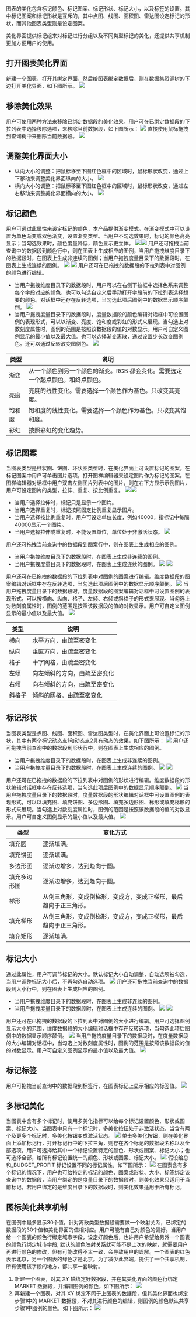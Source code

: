 图表的美化包含标记颜色、标记图案、标记形状、标记大小，以及标签的设置。其中标记图案和标记形状是互斥的，其中点图、线图、面积图、雷达图设定标记的形状，而其他图表类型则是设定图案。

美化界面提供标记组来对标记进行分组以及不同类型标记的美化，还提供共享机制更加方便用户的使用。

## 打开图表美化界面
新建一个图表，打开其绑定界面，然后给图表绑定数据后，则在数据集资源树的下边打开美化界面，如下图所示。
![](https://main.qcloudimg.com/raw/b02584f98ddc29a30a8cb3387329be00.png)

## 移除美化效果
用户可使用两种方法来移除已绑定数据段的美化效果。用户可在已绑定数据段的下拉列表中选择移除选项，来移除当前数据段，如下图所示：
![](https://main.qcloudimg.com/raw/3b8ce06d56e2868b3603331208a1f3ca.png)
直接使用鼠标拖拽到查询树中来删除当前数据段。
![](https://main.qcloudimg.com/raw/325f8f45be490f37626afde6cad6424a.png)

## 调整美化界面大小
- 纵向大小的调整：把鼠标移至下图红色框中的区域时，鼠标形状改变，通过上下移动来调整美化界面纵向的大小。
![](https://main.qcloudimg.com/raw/98ee7285a0b01bc6c31a3d973f9d0695.png)
- 横向大小的调整：把鼠标移至下图红色框中的区域时，鼠标形状改变，通过左右移动来调整美化界面横向的大小。
![](https://main.qcloudimg.com/raw/42bccca2b362e743358bdbb07bdea439.png)

## 标记颜色
用户可通过此属性来设定标记的颜色，本产品提供渐变模式。在渐变模式中可以设置为单色渐变或双色渐变，设置渐变类型。当用户不勾选效果时，标记的颜色高亮显示；当勾选效果时，颜色度量降低，颜色显示更立体。
![](https://main.qcloudimg.com/raw/006b87f895d20bbf18cc3520937c2df1.png)![](https://main.qcloudimg.com/raw/701f48e6642493939d1c50efb2274603.png)
用户还可拖拽当前查询中的数据段到颜色行中，则在图表上生成相应的图例，当用户拖拽维度目录下的数据段时，在图表上生成非连续的图例；当用户拖拽度量目录下的数据段时，在图表上生成连续的图例。
![](https://main.qcloudimg.com/raw/0221c908dd2b9addf64e769acd45e0ea.png)
![](https://main.qcloudimg.com/raw/69bb4fd7741837ca6ac1dc978dcfc069.png)
用户还可在已拖拽的数据段的下拉列表中对图例的颜色进行编辑。
- 当用户拖拽维度目录下的数据段时，用户可以在右侧下拉框中选择色系来调整每个字段对应的颜色，也可以勾选自定义后手动打开字段前的下拉列表选择想要的颜色。对话框中还存在反转选项，当勾选此项后图例中的数据显示顺序颠倒。
![](https://main.qcloudimg.com/raw/4dcf6864145153516cb1b98963b6c299.png)
- 当用户拖拽度量目录下的数据段时，度量数据段的颜色编辑对话框中可设置图例的表现形式，可以以渐变、亮度、饱和度或彩虹的形式来展现。当勾选上对数刻度属性时，图例的范围是按照该数据段的值的对数显示。用户可自定义图例显示的最小值以及最大值。也可以选择渐变离散，通过设置步长改变图例色。还可以通过反转改变图例色。
![](https://main.qcloudimg.com/raw/0d6d5107188c336b7f4dde82882c8ff3.png)
<table>
<thead>
<tr>
<th>类型</th>
<th>说明</th>
</tr>
</thead>
<tbody><tr>
<td>渐变</td>
<td>从一个颜色到另一个颜色的渐变。RGB 都会变化。需要选定一个起点颜色，和终点颜色。</td>
</tr>
<tr>
<td>亮度</td>
<td>亮度的线性变化。需要选择一个颜色作为基色。只改变其亮度。</td>
</tr>
<tr>
<td>饱和度</td>
<td>饱和度的线性变化。需要选择一个颜色作为基色。只改变其饱和度。</td>
</tr>
<tr>
<td>彩虹</td>
<td>按照彩虹的变化趋势。</td>
</tr>
</tbody></table>

## 标记图案
当图表类型是柱状图、饼图、环状图类型时，在美化界面上可设置标记的图案。在标记图案中用户可单击图片选项，打开图样编辑器来设定图片作为标记的图案。在图样编辑器对话框中用户双击左侧图片列表中的图片，则在右下方显示示例图片，用户可设定图片的类型，拉伸、重复、按比例重复。
![](https://main.qcloudimg.com/raw/0a5a83d5619e27cd2495d9e21209373a.png)![](https://main.qcloudimg.com/raw/1e3ffdc98a519e1c849b377fcf2f3464.png)
- 当用户选择拉伸时，标记只是显示一个图片。
- 当用户选择重复时，标记按照固定比例重复显示图片。
- 当用户选择按比例重复时，用户可设定单位长度，例如40000，指标记中每隔40000显示一个图片。
- 当用户选择拉伸或重复时，不能设置单位，单位处于非激活状态。
![](https://main.qcloudimg.com/raw/01769769cb827f0c18bc9457d6bc4c99.png)

用户还可拖拽当前查询中的数据段到图案行中，则在图表上生成相应的图例。
- 当用户拖拽维度目录下的数据段时，在图表上生成非连续的图例。
- 当用户拖拽度量目录下的数据段时，在图表上生成连续的图例。
![](https://main.qcloudimg.com/raw/df187105b0e235f6fa35223b87fc612d.png)
![](https://main.qcloudimg.com/raw/e613a383485d1e55871c1cdbf8ee1c72.png)

用户还可在已拖拽的数据段的下拉列表中对图例的图案进行编辑。维度数据段的图案编辑对话框中存在反转选项，当勾选此项后图例中的数据显示顺序颠倒。
![](https://main.qcloudimg.com/raw/f722eb50e9d41c76b422522c8d2ff2c0.png)
当用户拖拽度量目录下的数据段时，度量数据段的图案编辑对话框中可设置图例的表现形式，可以按横向、纵向、格子、左倾、右倾或斜格子的形式来展现。当勾选上对数刻度属性时，图例的范围是按照该数据段的值的对数显示。用户可自定义图例显示的最小值以及最大值。
![](https://main.qcloudimg.com/raw/470700fd3a163a83641f0e83781db2dd.png)
<table>
<thead>
<tr>
<th>类型</th>
<th>说明</th>
</tr>
</thead>
<tbody><tr>
<td>横向</td>
<td>水平方向，由疏至密变化</td>
</tr>
<tr>
<td>纵向</td>
<td>垂直方向，由疏至密变化</td>
</tr>
<tr>
<td>格子</td>
<td>十字网格，由疏至密变化</td>
</tr>
<tr>
<td>左倾</td>
<td>向左倾斜的方向，由疏至密变化</td>
</tr>
<tr>
<td>右倾</td>
<td>向右倾斜的方向，由疏至密变化</td>
</tr>
<tr>
<td>斜格子</td>
<td>倾斜的网格，由疏至密变化</td>
</tr>
</tbody></table>

## 标记形状
当图表类型是点图、线图、面积图、雷达图类型时，在美化界面上可设置标记的形状，其中有两个标记动态点1和动态点2具有动态的效果，如下图所示：
![](https://main.qcloudimg.com/raw/71f63ede4364647c1f420c8ff85089e6.png)
用户还可拖拽当前查询中的数据段到形状行中，则在图表上生成相应的图例。
- 当用户拖拽维度目录下的数据段时，在图表上生成非连续的图例。
- 当用户拖拽度量目录下的数据段时，在图表上生成连续的图例。
![](https://main.qcloudimg.com/raw/d7de2fd05bbb5eea649f253c1a76fcaa.png)
![](https://main.qcloudimg.com/raw/de278699cdf833fb1eb332057606de2f.png)

用户还可在已拖拽的数据段的下拉列表中对图例的形状进行编辑。维度数据段的形状编辑对话框中存在反转选项，当勾选此项后图例中的数据显示顺序颠倒。
![](https://main.qcloudimg.com/raw/44d7f564475faf55eb6ab8a7fb426421.png)
当用户拖拽度量目录下的数据段时，度量数据段的形状编辑对话框中可设置图例的表现形式，可以以填充图、填充饼图、多边形图、填充多边形图、梯形或填充梯形的形式来展现。当勾选上对数刻度属性时，图例的范围是按照该数据段的值的对数显示。用户可自定义图例显示的最小值以及最大值。
![](https://main.qcloudimg.com/raw/6b0b9251d9ce6ae406c5b205acb8af3e.png)
<table>
<thead>
<tr>
<th>类型</th>
<th>变化方式</th>
</tr>
</thead>
<tbody><tr>
<td>填充圆</td>
<td>逐渐填满。</td>
</tr>
<tr>
<td>填充饼图</td>
<td>逐渐填满。</td>
</tr>
<tr>
<td>多边形图</td>
<td>逐渐边增多，达到趋向于圆。</td>
</tr>
<tr>
<td>填充多边形图</td>
<td>逐渐边增多，达到趋向于圆。</td>
</tr>
<tr>
<td>梯形</td>
<td>从倒三角形，变成倒梯形，变成方，变成正梯形，最后趋向于正三角形。</td>
</tr>
<tr>
<td>填充梯形</td>
<td>从倒三角形，变成倒梯形，变成方，变成正梯形，最后趋向于正三角形。</td>
</tr>
<tr>
<td>填充矩形</td>
<td>逐渐填满。</td>
</tr>
</tbody></table>

## 标记大小
通过此属性，用户可调节标记的大小。默认标记大小自动调整，自动选项被勾选，当用户调整标记大小后，不再勾选自动选项。
![](https://main.qcloudimg.com/raw/1f2314c08dc52003a03e3586e3ead28c.png)
用户还可拖拽当前查询中的数据段到大小行中，则在图表上生成相应的图例。
- 当用户拖拽维度目录下的数据段时，在图表上生成非连续的图例。
- 当用户拖拽度量目录下的数据段时，在图表上生成连续的图例。
![](https://main.qcloudimg.com/raw/3c697f9391cf773ec8af7c1e1a72b167.png)
![](https://main.qcloudimg.com/raw/dad25e7c189f9bb6dc74f27874d7f1c7.png)

用户还可在已拖拽的数据段的下拉列表中对图例的大小进行编辑。用户可选择图例显示大小的范围，维度数据段的大小编辑对话框中存在反转选项，当勾选此项后图例中的数据显示顺序颠倒。
![](https://main.qcloudimg.com/raw/3c4f4a3ab01e1a59206fa894f364e019.png)
当用户拖拽度量目录下的数据段时，在度量数据段的大小编辑对话框中，当勾选上对数刻度属性时，图例的范围是按照该数据段的值的对数显示。用户可自定义图例显示的最小值以及最大值。
![](https://main.qcloudimg.com/raw/819ece50cf72c072dc52d2e9cc3a73d1.png)

## 标记标签
用户可拖拽当前查询中的数据段到标签行，在图表标记上显示相应的标签值。
![](https://main.qcloudimg.com/raw/e173654f9e01a67346a4a3b02610b9a7.png)

## 多标记美化
当图表中含有多个标记时，使用多美化指标可以给每个标记设置颜色、形状或图案、标记大小。当图表中只有一个标记时，多美化按钮处于非激活状态，当含有两个及更多个标记时，多美化按钮变成激活状态。
![](https://main.qcloudimg.com/raw/c0389217fe6d1ee45e0adf309be09610.png)
单击多美化按钮，则在美化界面上添加标记行，打开标记行中的下拉三角，则存在各个标记的数据段名称以及全部选项。用户可选择给其中一个标记设置特定的颜色、形状或图案、标记大小；也可选择全部，给所有标记设置统一的颜色、形状或图案、标记大小。
![](https://main.qcloudimg.com/raw/e389cfcc1d07591d22f663f391157464.png)
假设给总和\_BUDGET_PROFIT 标记设置不同的标记属性，如下图所示：
![](https://main.qcloudimg.com/raw/e8179ff066d8214cbfb6339a7be9cb1f.png)
在图表含有多个标记的情况下，用户也可给特定的标记的颜色、图案或形状、大小、标签绑定该查询中的数据段，当用户绑定的是度量目录下的数据段时，则美化效果只适用于当前标记，若用户绑定的是维度目录下的数据段时，则美化效果适用于所有标记。

## 图标美化共享机制
在图例中最多显示30个值。针对离散类型数据段需要做一个映射关系，已绑定的数据段的30个值和美化界面的值相对应。用户可能有自己对颜色的偏好。当用户给一个图表的颜色行绑定城市字段，设定好颜色后，也许用户希望给另外一个图表的颜色行绑定城市字段, 默认的颜色映射关系就可能不是上次的映射，就需要用户再进行颜色的修改，但有可能改得不太一致，会导致用户的误解。一个图表的红色表示北京，另一个图表的绿色才是北京。为了减少此弊端，提供了一个共享机制，所有使用该字段的地方，都共享一套映射。

1. 新建一个图表，对其 XY 轴绑定好数据段，并在其美化界面的颜色行绑定 MARKET 数据段，并编辑图例的颜色，如下图所示：
![](https://main.qcloudimg.com/raw/849b8e3143eef999caae3c97609dd02c.png)
2. 再新建一个图表，对其 XY 绑定不同于上图表的数据段，但其美化界面也绑定步骤1中的 MARKET 数据段，不对其进行颜色的编辑，则图例的颜色默认共享步骤1中图例的颜色，如下图所示：
![](https://main.qcloudimg.com/raw/64ee2549f9ef42567e0ba6da26215c8f.png)
